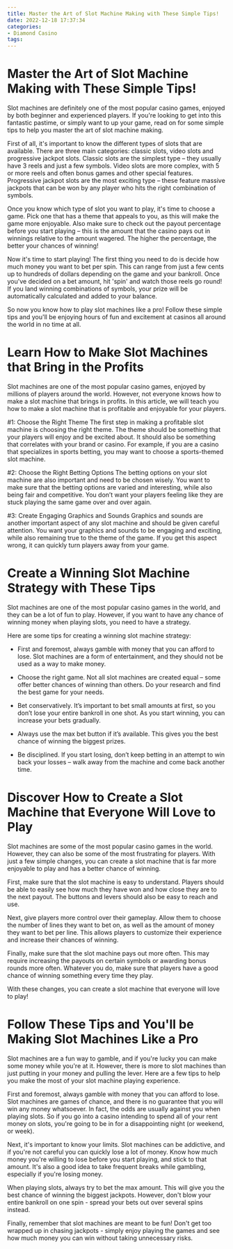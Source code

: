 ```yaml
---
title: Master the Art of Slot Machine Making with These Simple Tips!
date: 2022-12-18 17:37:34
categories:
- Diamond Casino
tags:
---
```



#  Master the Art of Slot Machine Making with These Simple Tips!

Slot machines are definitely one of the most popular casino games, enjoyed by both beginner and experienced players. If you're looking to get into this fantastic pastime, or simply want to up your game, read on for some simple tips to help you master the art of slot machine making.

First of all, it's important to know the different types of slots that are available. There are three main categories: classic slots, video slots and progressive jackpot slots. Classic slots are the simplest type – they usually have 3 reels and just a few symbols. Video slots are more complex, with 5 or more reels and often bonus games and other special features. Progressive jackpot slots are the most exciting type – these feature massive jackpots that can be won by any player who hits the right combination of symbols.

Once you know which type of slot you want to play, it's time to choose a game. Pick one that has a theme that appeals to you, as this will make the game more enjoyable. Also make sure to check out the payout percentage before you start playing – this is the amount that the casino pays out in winnings relative to the amount wagered. The higher the percentage, the better your chances of winning!

Now it's time to start playing! The first thing you need to do is decide how much money you want to bet per spin. This can range from just a few cents up to hundreds of dollars depending on the game and your bankroll. Once you've decided on a bet amount, hit 'spin' and watch those reels go round! If you land winning combinations of symbols, your prize will be automatically calculated and added to your balance.

So now you know how to play slot machines like a pro! Follow these simple tips and you'll be enjoying hours of fun and excitement at casinos all around the world in no time at all.

#  Learn How to Make Slot Machines that Bring in the Profits 
Slot machines are one of the most popular casino games, enjoyed by millions of players around the world. However, not everyone knows how to make a slot machine that brings in profits. In this article, we will teach you how to make a slot machine that is profitable and enjoyable for your players.

#1: Choose the Right Theme
The first step in making a profitable slot machine is choosing the right theme. The theme should be something that your players will enjoy and be excited about. It should also be something that correlates with your brand or casino. For example, if you are a casino that specializes in sports betting, you may want to choose a sports-themed slot machine.

#2: Choose the Right Betting Options
The betting options on your slot machine are also important and need to be chosen wisely. You want to make sure that the betting options are varied and interesting, while also being fair and competitive. You don’t want your players feeling like they are stuck playing the same game over and over again.

#3: Create Engaging Graphics and Sounds
Graphics and sounds are another important aspect of any slot machine and should be given careful attention. You want your graphics and sounds to be engaging and exciting, while also remaining true to the theme of the game. If you get this aspect wrong, it can quickly turn players away from your game.


#  Create a Winning Slot Machine Strategy with These Tips 

Slot machines are one of the most popular casino games in the world, and they can be a lot of fun to play. However, if you want to have any chance of winning money when playing slots, you need to have a strategy.

Here are some tips for creating a winning slot machine strategy:

- First and foremost, always gamble with money that you can afford to lose. Slot machines are a form of entertainment, and they should not be used as a way to make money.

- Choose the right game. Not all slot machines are created equal – some offer better chances of winning than others. Do your research and find the best game for your needs.

- Bet conservatively. It’s important to bet small amounts at first, so you don’t lose your entire bankroll in one shot. As you start winning, you can increase your bets gradually.

- Always use the max bet button if it’s available. This gives you the best chance of winning the biggest prizes.

- Be disciplined. If you start losing, don’t keep betting in an attempt to win back your losses – walk away from the machine and come back another time.

#  Discover How to Create a Slot Machine that Everyone Will Love to Play 

Slot machines are some of the most popular casino games in the world. However, they can also be some of the most frustrating for players. With just a few simple changes, you can create a slot machine that is far more enjoyable to play and has a better chance of winning.

First, make sure that the slot machine is easy to understand. Players should be able to easily see how much they have won and how close they are to the next payout. The buttons and levers should also be easy to reach and use.

Next, give players more control over their gameplay. Allow them to choose the number of lines they want to bet on, as well as the amount of money they want to bet per line. This allows players to customize their experience and increase their chances of winning.

Finally, make sure that the slot machine pays out more often. This may require increasing the payouts on certain symbols or awarding bonus rounds more often. Whatever you do, make sure that players have a good chance of winning something every time they play.

With these changes, you can create a slot machine that everyone will love to play!

#  Follow These Tips and You'll be Making Slot Machines Like a Pro

Slot machines are a fun way to gamble, and if you're lucky you can make some money while you're at it. However, there is more to slot machines than just putting in your money and pulling the lever. Here are a few tips to help you make the most of your slot machine playing experience.

First and foremost, always gamble with money that you can afford to lose. Slot machines are games of chance, and there is no guarantee that you will win any money whatsoever. In fact, the odds are usually against you when playing slots. So if you go into a casino intending to spend all of your rent money on slots, you're going to be in for a disappointing night (or weekend, or week).

Next, it's important to know your limits. Slot machines can be addictive, and if you're not careful you can quickly lose a lot of money. Know how much money you're willing to lose before you start playing, and stick to that amount. It's also a good idea to take frequent breaks while gambling, especially if you're losing money.

When playing slots, always try to bet the max amount. This will give you the best chance of winning the biggest jackpots. However, don't blow your entire bankroll on one spin - spread your bets out over several spins instead.

Finally, remember that slot machines are meant to be fun! Don't get too wrapped up in chasing jackpots - simply enjoy playing the games and see how much money you can win without taking unnecessary risks.